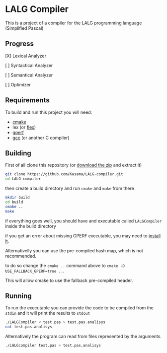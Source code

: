 LALG Compiler
=============

This is a project of a compiler for the LALG programming language (Simplified Pascal)

Progress
--------

[X] Lexical Analyzer

[ ] Syntactical Analyzer

[ ] Semantical Analyzer

[ ] Optimizer

Requirements
------------

To build and run this project you will need:

- [cmake][cmake]
- lex (or [flex][flex])
- [gperf][gperf]
- [gcc][gcc] (or another C compiler)

Building
--------

First of all clone this repository (or [download the zip][project-zip] and extract it)
```sh
git clone https://github.com/Kasama/LALG-compiler.git
cd LALG-compiler
```
then create a build directory and run `cmake` and `make` from there
```sh
mkdir build
cd build
cmake ..
make
```
if everything goes well, you should have and executable called `LALGCompiler` inside the build directory

if you get an error about missing GPERF executable, you may need to [install it][gperf].

Alternativelly you can use the pre-compiled hash map, which is not recommended.

to do so change the `cmake ..` command above to `cmake -D USE_FALLBACK_GPERF=true ..`.

This will allow cmake to use the fallback pre-compiled header.

Running
-------

To run the executable you can provide the code to be compiled from the `stdin` and it will print the results to `stdout`
```sh
./LALGCompiler < test.pas > test.pas.analisys
cat test.pas.analisys
```

Alternatively the program can read from files represented by the arguments.
```sh
./LALGcompiler test.pas > test.pas.analisys
```

[cmake]:https://cmake.org/download/
[gperf]:https://www.gnu.org/software/gperf/
[flex]:https://github.com/westes/flex
[gcc]:https://gcc.gnu.org/
[project-zip]:https://github.com/Kasama/LALG-compiler/archive/master.zip
